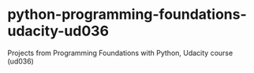 # python-programming-foundations-udacity-ud036
Projects from Programming Foundations with Python, Udacity course (ud036)
